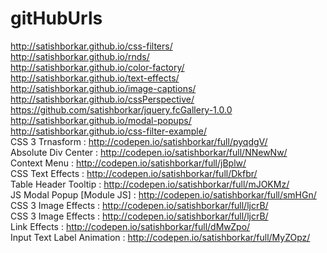 # gitHubUrls
http://satishborkar.github.io/css-filters/<br/>
http://satishborkar.github.io/rnds/<br/>
http://satishborkar.github.io/color-factory/<br/>
http://satishborkar.github.io/text-effects/<br/>
http://satishborkar.github.io/image-captions/<br/>
http://satishborkar.github.io/cssPerspective/ <br/>
https://github.com/satishborkar/jquery.fcGallery-1.0.0 <br/>
http://satishborkar.github.io/modal-popups/<br/>
http://satishborkar.github.io/css-filter-example/<br/>
CSS 3 Trnasform : http://codepen.io/satishborkar/full/pyqdgV/<br/>
Absolute Div Center : http://codepen.io/satishborkar/full/NNewNw/<br/>
Context Menu : http://codepen.io/satishborkar/full/jBplw/<br/>
CSS Text Effects : http://codepen.io/satishborkar/full/Dkfbr/<br/>
Table Header Tooltip : http://codepen.io/satishborkar/full/mJOKMz/<br/>
JS Modal Popup [Module JS] : http://codepen.io/satishborkar/full/smHGn/<br/>
CSS 3 Image Effects : http://codepen.io/satishborkar/full/ljcrB/<br/>
CSS 3 Image Effects : http://codepen.io/satishborkar/full/ljcrB/<br/>
Link Effects : http://codepen.io/satishborkar/full/dMwZpo/<br/>
Input Text Label Animation : http://codepen.io/satishborkar/full/MyZOpz/
